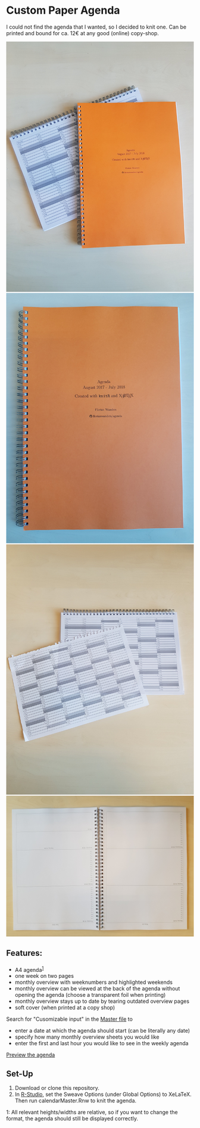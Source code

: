 # Custom Paper Agenda

I could not find the agenda that I wanted, so I decided to knit one. 
Can be printed and bound for ca. 12&#8364; at any good (online) copy-shop.

![cover_and_back](photos/cover_and_back.jpg)
![cover](photos/cover.jpg)
![back](photos/back.jpg)
![inside](photos/inside.jpg)


## Features: 

- A4 agenda<sup>[1](#flexibility)<sup>
- one week on two pages 
- monthly overview with weeknumbers and highlighted weekends
- monthly overview can be viewed at the back of the agenda without opening the agenda (choose a transparent foil when printing)
- monthly overview stays up to date by tearing outdated overview pages
- soft cover (when printed at a copy shop)

Search for "Cusomizable input" in the [Master file](https://github.com/FlorianWanders/agenda/blob/master/calendarMaster.Rnw) to

- enter a date at which the agenda should start (can be literally any date)
- specify how many monthly overview sheets you would like 
- enter the first and last hour you would like to see in the weekly agenda

[Preview the agenda](https://github.com/FlorianWanders/agenda/blob/master/calendarMaster.pdf)

## Set-Up

1. Download or clone this repository.
2. In [R-Studio](https://www.rstudio.com/products/rstudio/download/#download), set the Sweave Options (under Global Options) to XeLaTeX. 
Then run calendarMaster.Rnw to knit the agenda.


<a name="flexibility">1</a>: All relevant heights/widths are relative, so if you want to change the format, the agenda should still be displayed correctly. 








